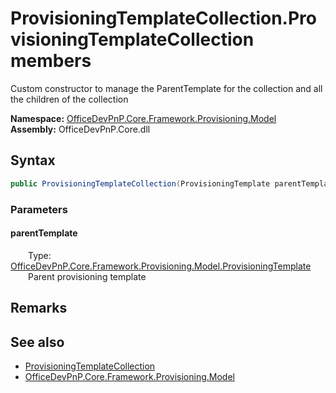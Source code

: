 # ProvisioningTemplateCollection.ProvisioningTemplateCollection members 
 Custom constructor to manage the ParentTemplate for the collection and all the children of the collection   

**Namespace:** [OfficeDevPnP.Core.Framework.Provisioning.Model](OfficeDevPnP.Core.Framework.Provisioning.Model.md)  
**Assembly:** OfficeDevPnP.Core.dll  
## Syntax
```C#
public ProvisioningTemplateCollection(ProvisioningTemplate parentTemplate)
```
### Parameters
#### parentTemplate  
&emsp;&emsp;Type: [OfficeDevPnP.Core.Framework.Provisioning.Model.ProvisioningTemplate](OfficeDevPnP.Core.Framework.Provisioning.Model.ProvisioningTemplate.md)  
&emsp;&emsp;Parent provisioning template  


## Remarks
  
## See also
- [ProvisioningTemplateCollection](OfficeDevPnP.Core.Framework.Provisioning.Model.ProvisioningTemplateCollection.md)
- [OfficeDevPnP.Core.Framework.Provisioning.Model](OfficeDevPnP.Core.Framework.Provisioning.Model.md)
